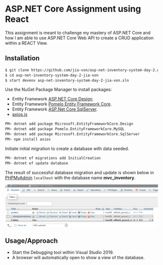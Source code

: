 # ASP.NET Core Assignment using React 

This assignment is meant to challenge my mastery of ASP.NET Core and how I am able to use ASP.NET Core Web API to create a CRUD application within a REACT View. 

## Installation

```bash
$ git clone https://github.com/jia-von/asp-net-inventory-system-day-2.git
$ cd asp-net-inventory-system-day-2-jia-von
$ start devenv asp-net-inventory-system-day-2-jia-von.sln
````

Use the NuGet Package Manager to install packages:
- Entity Framework [ASP.NET Core Design](https://docs.microsoft.com/en-us/ef/core/get-started/?tabs=netcore-cli).
- Entity Framework [Pomelo Entity Framework Core](https://github.com/PomeloFoundation/Pomelo.EntityFrameworkCore.MySql). 
- Entity Framework [ASP.Net Core SqlServer](https://docs.microsoft.com/en-us/ef/core/).
- [axios.js](https://www.nuget.org/packages/axios.js/)

```bash
PM> dotnet add package Microsoft.EntityFrameworkCore.Design
PM> dotnet add package Pomelo.EntityFrameworkCore.MySQL
PM> dotnet add package Microsoft.EntityFrameworkCore.SqlServer
PM> npm install axios
```

Initiate initial migration to create a database with data seeded.

```bash
PM> dotnet ef migrations add InitialCreation
PM> dotnet ef update database
```

The result of successful database migration and update is shown below in [PHPMyAdmin](https://www.phpmyadmin.net/) `localhost` with the database name **mvc_inventory**.

![table](/References/table.PNG)

## Usage/Approach

- Start the Debugging tool within Visual Studio 2019. 
- A browser will automatically open to show a view of the database. 
